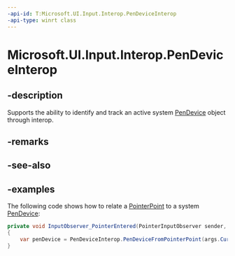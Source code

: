 ```yaml
---
-api-id: T:Microsoft.UI.Input.Interop.PenDeviceInterop
-api-type: winrt class
---
```


# Microsoft.UI.Input.Interop.PenDeviceInterop

<!--
public static class PenDeviceInterop
-->

## -description

Supports the ability to identify and track an active system [PenDevice](/uwp/api/windows.devices.input.pendevice) object through interop.

## -remarks

## -see-also

## -examples

The following code shows how to relate a [PointerPoint](../microsoft.ui.input/pointerpoint.md) to a system [PenDevice](/uwp/api/windows.devices.input.pendevice):

```csharp
private void InputObserver_PointerEntered(PointerInputObserver sender, PointerEventArgs args)
{
    var penDevice = PenDeviceInterop.PenDeviceFromPointerPoint(args.CurrentPoint);
}
```
